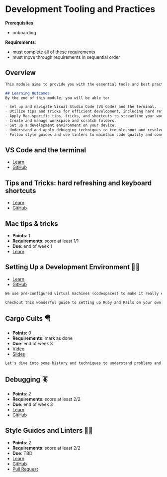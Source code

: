 # Development Tooling and Practices

**Prerequisites**:
- onboarding
<!-- - Writing, Documentation, and Asking Questions -->

**Requirements**:
- must complete all of these requirements
- must move through requirements in sequential order

## Overview
```md
This module aims to provide you with the essential tools and best practices needed for efficient and effective software development. From setting up your development environment to understanding debugging techniques and adhering to coding standards, this module will equip you with the skills to enhance your productivity and code quality.

## Learning Outcomes
By the end of this module, you will be able to:

- Set up and navigate Visual Studio Code (VS Code) and the terminal.
- Utilize tips and tricks for efficient development, including hard refreshing and keyboard shortcuts.
- Apply Mac-specific tips, tricks, and shortcuts to streamline your workflow.
- Create and manage workspace and scratch folders.
- Set up a development environment on your device.
- Understand and apply debugging techniques to troubleshoot and resolve code issues.
- Follow style guides and use linters to maintain code quality and consistency.
```

## VS Code and the terminal
<!-- TODO: add questions / points -->
<!-- TODO: add version control / gitlens tips? -->
- [Learn](https://learn.firstdraft.com/lessons/61)
- [GitHub](https://github.com/appdev-lessons/vscode-terminal/)

## Tips and Tricks: hard refreshing and keyboard shortcuts
<!-- TODO: add questions / points -->
<!-- 
    TODO: could split into 3 lessons
        - browsers (how they are different and why we use chrome in the course), chrome, and hard refreshing
        - terminal shortcuts and other productivity tips
        - vscode shortcuts and other productivity tips
-->
- [Learn](https://learn.firstdraft.com/lessons/31)
- [GitHub](https://github.com/appdev-lessons/tips-and-tricks)

## Mac tips & tricks
<!-- TODO: add more questions / points -->
- **Points**: 1
- **Requirements**: score at least 1/1
- **Due**: end of week 1
- [Learn](https://learn.firstdraft.com/lessons/2)

<!-- https://github.com/DPI-WE/setting-up-a-development-environment/issues/7 -->
## Setting Up a Development Environment 🧑‍💻
<!-- TODO: add questions / points -->
- [Learn](https://learn.firstdraft.com/lessons/332-setting-up-a-development-environment)
- [GitHub](https://github.com/DPI-WE/setting-up-a-development-environment)
```md
We use pre-configured virtual machines (codespaces) to make it really easy to get started developing in Ruby without dealing with environment issues. In a workplace, it's very common to develop locally on your computer.

Checkout this wonderful guide to setting up Ruby and Rails on your own machine. It's good practice for ramping onto a project and getting your machine setup for development.
```

## Cargo Cults 🪂
- **Points**: 0
- **Requirements**: mark as done
- **Due**: end of week 3
- [Video](https://youtu.be/6fiayGO36OA)
- [Slides](https://github.com/DPI-WE/sdf-cargo-cults)
```md
Let's dive into some history and techniques to understand problems and engineer solutions.
```

## Debugging 🪳
- **Points**: 2
- **Requirements**: score at least 2/2
- **Due**: end of week 3
- [Learn](https://learn.firstdraft.com/lessons/290-debugging)
- [GitHub](https://github.com/DPI-WE/debugging)

## Style Guides and Linters 🕺💃
- **Points**: 2
- **Requirements**: score at least 2/2
- **Due**: TBD
- [Learn](https://learn.firstdraft.com/lessons/390-style)
- [GitHub](https://github.com/DPI-WE/style)
- [Pull Request](https://github.com/DPI-WE/readit/pull/27)
